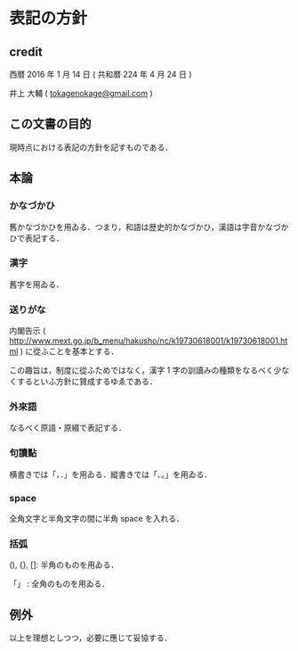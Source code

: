 # 表記の方針

## credit

西暦 2016 年 1 月 14 日 ( 共和暦 224 年 4 月 24 日 )

井上 大輔 ( tokagenokage@gmail.com )

## この文書の目的

現時点における表記の方針を記すものである．

## 本論

### かなづかひ

舊かなづかひを用ゐる．つまり，和語は歴史的かなづかひ，漢語は字音かなづかひで表記する．

### 漢字

舊字を用ゐる．

### 送りがな

内閣告示 ( http://www.mext.go.jp/b_menu/hakusho/nc/k19730618001/k19730618001.html ) に從ふことを基本とする．

この趣旨は，制度に從ふためではなく，漢字 1 字の訓讀みの種類をなるべく少なくするといふ方針に贊成するゆゑである．

### 外來語

なるべく原語・原綴で表記する．

### 句讀點

横書きでは「，．」を用ゐる．縱書きでは「、。」を用ゐる．

### space

全角文字と半角文字の間に半角 space を入れる．

### 括弧

(), {}, []: 半角のものを用ゐる．

「」 : 全角のものを用ゐる．

## 例外

以上を理想としつつ，必要に應じて妥協する．